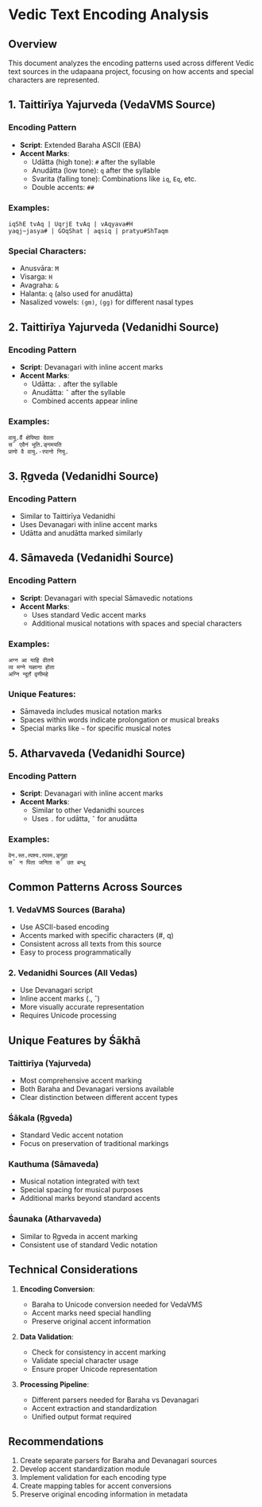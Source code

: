 # Vedic Text Encoding Analysis

## Overview
This document analyzes the encoding patterns used across different Vedic text sources in the udapaana project, focusing on how accents and special characters are represented.

## 1. Taittirīya Yajurveda (VedaVMS Source)

### Encoding Pattern
- **Script**: Extended Baraha ASCII (EBA)
- **Accent Marks**:
  - Udātta (high tone): `#` after the syllable
  - Anudātta (low tone): `q` after the syllable
  - Svarita (falling tone): Combinations like `iq`, `Eq`, etc.
  - Double accents: `##`
  
### Examples:
```
iqShE tvAq | UqrjE tvAq | vAqyava#H
yaqj~jasya# | GOqShat | aqsiq | pratyu#ShTaqm
```

### Special Characters:
- Anusvāra: `M`
- Visarga: `H`
- Avagraha: `&`
- Halanta: `q` (also used for anudātta)
- Nasalized vowels: `(gm)`, `(gg)` for different nasal types

## 2. Taittirīya Yajurveda (Vedanidhi Source)

### Encoding Pattern
- **Script**: Devanagari with inline accent marks
- **Accent Marks**:
  - Udātta: `.` after the syllable
  - Anudātta: `ˆ` after the syllable
  - Combined accents appear inline

### Examples:
```
वायु.र्वै क्षेपिष्ठा देवता
सˆ एवैनं भूति.ङ्गमयति
प्राणो वै वायु.-रपानो नियु.
```

## 3. Ṛgveda (Vedanidhi Source)

### Encoding Pattern
- Similar to Taittirīya Vedanidhi
- Uses Devanagari with inline accent marks
- Udātta and anudātta marked similarly

## 4. Sāmaveda (Vedanidhi Source)

### Encoding Pattern
- **Script**: Devanagari with special Sāmavedic notations
- **Accent Marks**:
  - Uses standard Vedic accent marks
  - Additional musical notations with spaces and special characters
  
### Examples:
```
अग्न आ याहि वीतये
त्व मग्ने यज्ञाना होता
अग्नि न्दूतँ वृणीमहे
```

### Unique Features:
- Sāmaveda includes musical notation marks
- Spaces within words indicate prolongation or musical breaks
- Special marks like `~` for specific musical notes

## 5. Atharvaveda (Vedanidhi Source)

### Encoding Pattern
- **Script**: Devanagari with inline accent marks
- **Accent Marks**:
  - Similar to other Vedanidhi sources
  - Uses `.` for udātta, `ˆ` for anudātta
  
### Examples:
```
वेन.स्त.त्पश्य.त्परम.ङ्गुहा
सˆ न पिता जनिता सˆ उत बन्धु
```

## Common Patterns Across Sources

### 1. VedaVMS Sources (Baraha)
- Use ASCII-based encoding
- Accents marked with specific characters (#, q)
- Consistent across all texts from this source
- Easy to process programmatically

### 2. Vedanidhi Sources (All Vedas)
- Use Devanagari script
- Inline accent marks (., ˆ)
- More visually accurate representation
- Requires Unicode processing

## Unique Features by Śākhā

### Taittirīya (Yajurveda)
- Most comprehensive accent marking
- Both Baraha and Devanagari versions available
- Clear distinction between different accent types

### Śākala (Ṛgveda)
- Standard Vedic accent notation
- Focus on preservation of traditional markings

### Kauthuma (Sāmaveda)
- Musical notation integrated with text
- Special spacing for musical purposes
- Additional marks beyond standard accents

### Śaunaka (Atharvaveda)
- Similar to Ṛgveda in accent marking
- Consistent use of standard Vedic notation

## Technical Considerations

1. **Encoding Conversion**:
   - Baraha to Unicode conversion needed for VedaVMS
   - Accent marks need special handling
   - Preserve original accent information

2. **Data Validation**:
   - Check for consistency in accent marking
   - Validate special character usage
   - Ensure proper Unicode representation

3. **Processing Pipeline**:
   - Different parsers needed for Baraha vs Devanagari
   - Accent extraction and standardization
   - Unified output format required

## Recommendations

1. Create separate parsers for Baraha and Devanagari sources
2. Develop accent standardization module
3. Implement validation for each encoding type
4. Create mapping tables for accent conversions
5. Preserve original encoding information in metadata